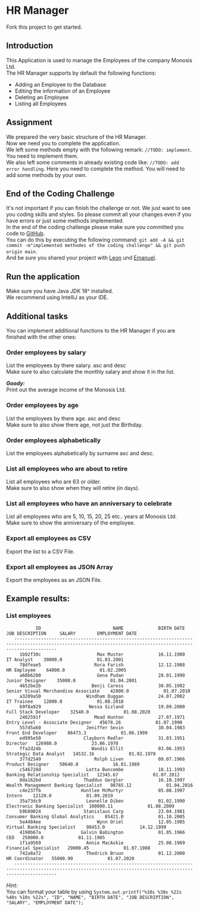# HR Manager

Fork this project to get started.

## Introduction
This Application is used to manage the Employees of the company Monosis Ltd. <br/>
The HR Manager supports by default the following functions:
- Adding an Employee to the Database
- Editing the information of an Employee
- Deleting an Employee
- Listing all Employees

## Assignment
We prepared the very basic structure of the HR Manager.<br/>
Now we need you to complete the application.<br/>
We left some methods empty with the following remark: `//TODO: implement`. You need to implement them.<br/>
We also left some comments in already existing code like: `//TODO: add error handling`. Here you need to complete the method.
You will need to add some methods by your own.

## End of the Coding Challenge
It's not important if you can finish the challenge or not. We just want to see you coding skills and styles. So please commit all your changes even if you have errors or just some methods implemented.<br/>
In the end of the coding challenge please make sure you committed you code to [GitHub](https://github.com/).<br/>
You can do this by executing the following command: `git add -A && git commit -m"implemented methodes of the coding challenge" && git push origin main`.<br/>
And be sure you shared your project with [Leon](https://github.com/Leo1212) und [Emanuel](https://github.com/ElectronicManuel).

## Run the application
Make sure you have Java JDK 18^ installed. <br/>
We recommend using IntelliJ as your IDE.

## Additional tasks
You can implement additional functions to the HR Manager if you are finished with the other ones:

### Order employees by salary
List the employees by there salary. asc and desc<br/>
Make sure to also calculate the monthly salary and show it in the list.

**_Goody:_**<br/>
Print out the average income of the Monosis Ltd.

### Order employees by age
List the employees by there age. asc and desc<br/>
Make sure to also show there age, not just the Birthday.

### Order employees alphabetically 
List the employees alphabetically by surname asc and desc.

### List all employees who are about to retire
List all employees who are 63 or older.<br/>
Make sure to also show when they will retire (in days).

### List all employees who have an anniversary to celebrate
List all employees who are 5, 10, 15, 20, 25 etc.. years at Monosis Ltd.<br/>
Make sure to show the anniversary of the employee.

### Export all employees as CSV
Export the list to a CSV File.

### Export all employees as JSON Array
Export the employees as an JSON File.

## Example results:

### List employees
```------------------------------------------------------------------------------------------------------------------------------------------------------------
           ID                           NAME             BIRTH DATE                          JOB DESCRIPTION     SALARY        EMPLOYMENT DATE
   ------------------------------------------------------------------------------------------------------------------------------------------------------------
     1b92f30c                     Max Muster             16.11.1980                               IT Analyst    30000.0             01.03.2001
     78dfeae5                    Rora Farish             12.12.1988                              HR Employee    64000.0             01.02.2005
     a60b6200                     Gena Pudan             28.01.1990                          Junior Designer    35000.0             01.04.2001
     4652be2b                   Benji Caress             30.05.1992      Senior Visual Merchandise Associate    42000.0             01.07.2010
     a3209a50                 Windham Duggan             24.07.2002                               IT Trainee    12000.0             01.08.2018
     b9f8a929                  Nessa Sizland             19.09.2000                     Full Stack Developer    32540.0             01.08.2020
     2402591f                    Mead Hunton             27.07.1971         Entry Level - Associate Designer   45678.26             01.07.1990
     557d5a60                 Jeniffer Sevin             30.04.1983                      Front End Developer    86473.3             01.06.1999
     ed995e50                Clayborn Redler             31.03.1951                                 Director   126980.0             23.06.1970
     ffa2d24b                   Wandis Ellit             03.06.1953                   Strategic Data Analyst   14532.16             01.02.1970
     377d2549                    Rolph Liven             09.07.1966                         Product Designer    50640.0             16.01.1989
     c546728d                 Lotta Buncombe             18.11.1993          Banking Relationship Specialist   12345.67             01.07.2012
     8da162bd                Thaddus Gergler             16.10.1997     Wealth Management Banking Specialist   98765.12             01.04.2016
     c4e237fb               Huntlee McMurtyr             05.08.1997                                   Intern    12120.0             01.09.2019
     35a73dc9                 Leonelle Diben             01.02.1990            Electronic Banking Specialist  100000.11             01.08.2009
     b9b89024                Stanislaus Carp             23.04.1981        Consumer Banking Global Analytics    85421.0             01.10.2005
     5e4484ee                     Wynn Oriel             12.05.1985               Virtual Banking Specialist    98453.0             14.12.1999
     4190b67a               Galvin Babington             01.05.1966                                      CEO   250000.0             01.11.1985
     1f1a9569                 Annie MacAskie             25.08.1969                     Financial Specialist   29000.45             01.07.1988
     742a8a72                 Thedrick Bruun             01.12.2000                           HR Coordinator   55000.99             01.07.2020
   ------------------------------------------------------------------------------------------------------------------------------------------------------------
```

*Hint:*<br/>
You can format your table by using `System.out.printf("%10s %30s %22s %40s %10s %22s", "ID", "NAME", "BIRTH DATE", "JOB DESCRIPTION", "SALARY", "EMPLOYMENT DATE");`
